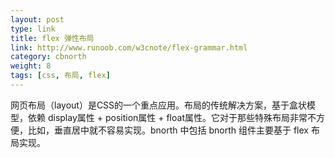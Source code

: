 ```yaml
---
layout: post
type: link
title: flex 弹性布局
link: http://www.runoob.com/w3cnote/flex-grammar.html
category: cbnorth
weight: 8 
tags: [css, 布局, flex]
---
```


网页布局（layout）是CSS的一个重点应用。布局的传统解决方案，基于盒状模型，依赖 display属性 + position属性 + float属性。它对于那些特殊布局非常不方便，比如，垂直居中就不容易实现。bnorth 中包括 bnorth 组件主要基于 flex 布局实现。